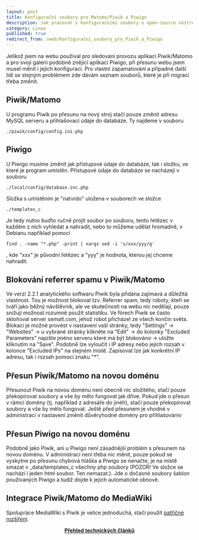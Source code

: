 ```yaml
---
layout: post
title: Konfigurační soubory pro Matomo/Piwik a Piwigo
description: Jak pracovat s konfiguračními soubory u open-source nástroje na měření návštěvnosti Matomo/Piwik a svbobodné webové galeri Piwigo
category: Linux
published: true
redirect_from: /web/Konfigurační_soubory_pro_Piwik_a_Piwigo
---
```


Jelikož jsem na webu používal pro sledování provozu aplikaci Piwik/Matomo a pro svoji galerii podobně znějící aplikaci Piwigo, při přesunu webu jsem musel měnit i jejich konfiguraci. Pro vlastní zapamatování a případné další lidi se stejným problémem zde dávám seznam souborů, které je při migraci třeba změnit.

## Piwik/Matomo

U programu Piwik po přesunu na nový stroj stačí pouze změnit adresu MySQL serveru a přihlašovací údaje do databáze. Ty najdeme v souboru
```
./piwik/config/config.ini.php
```
## Piwigo

U Piwigo musíme změnit jak přístupové údaje do databáze, tak i složku, ve které je program umístěn. Přístupové údaje do databáze se nacházejí v souboru
```
./local/config/database.inc.php
```
Složka s umístěním je "natvrdo" uložena v souborech ve složce
```
./templates_c
```
Je tedy nutno buďto ručně projít soubor po souboru, tento řetězec v každém z nich vyhledat a nahradit, nebo to můžeme udělat hromadně, v Debianu například pomocí
```
find . -name "*.php" -print | xargs sed -i 's/xxx/yyy/g'
```
, kde "xxx" je původní řetězec a "yyy" je hodnota, kterou jej chceme nahradit.
## Blokování referrer spamu v Piwik/Matomo

Ve verzi 2.2.1 analytického softwaru Piwik byla přidána zajímavá a důležitá vlastnost. Tou je možnost blokovat tzv. Referrer spam, tedy roboty, kteří se tváří jako běžný návštěvník, ale ve skutečnosti na webu nic nedělají, pouze snižují možnost rozumně použít statistiku. Ve fórech Piwik se často skloňoval server semalt.com, jehož robot přicházel ze všech končin světa. Blokaci je možné provést v nastavení vaší stránky, tedy "Settings" -> "Websites" -> u vybrané stránky klikněte na "Edit" -> do kolonky "Excluded Parameters" napište jméno serveru které má být blokováno -> uložte kliknutím na "Save". Podobně lze vyloučit i IP adresy nebo jejich rozsah v kolonce "Excluded IPs" na stejném místě. Zapisovat lze jak konkrétní IP adresu, tak i rozsah pomocí znaku "*".
## Přesun Piwik/Matomo na novou doménu

Přesunout Piwik na novou doménu není obecně nic složitého, stačí pouze překopírovat soubory a vše by mělo fungovat jak dříve. Pokud jde o přesun v rámci domény (tj. například z adresáře do jinéh), stačí pouze překopírovat soubory a vše by mělo fungovat. Ještě před přesunem je vhodné v administraci v nastavení změnit důvěryhodné domény pro přihlašovánív
## Přesun Piwigo na novou doménu

Podobně jako Piwik, ani u Piwigo není zásadnější problém s přesunem na novou doménu. V administraci není třeba nic měnit, pouze pokud se vyskytne po přesunu chybová hláška a Piwigo se nenačte, je na místě smazat v _data/templates_c všechny php soubory (POZOR! Ve složce se nachází i jeden html soubor. Ten nemazat.). Jde o dočasné soubory šablon používaných Piwigo a tudíž dojde k jejich automatické obnově.
## Integrace Piwik/Matomo do MediaWiki

Spolupráce MediaWiki s Piwik je velice jednoduchá, stačí použít [patřičné rozšíření](https://www.mediawiki.org/wiki/Extension:Matomo).

<center><b><a href="../">Přehled technických článků</a></b></center>
